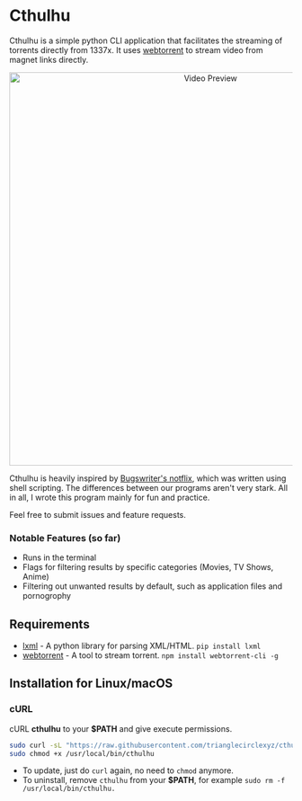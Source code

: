 # Cthulhu

Cthulhu is a simple python CLI application that facilitates the streaming of torrents directly from 1337x. It uses [webtorrent](https://webtorrent.io/) to stream video from magnet links directly.

<p align="center">
<img src="./preview.gif" alt="Video Preview" width="700px">
</p>

Cthulhu is heavily inspired by [Bugswriter's notflix](https://github.com/Bugswriter/notflix), which was written using shell scripting. The differences between our programs aren't very stark. All in all, I wrote this program mainly for fun and practice. 

Feel free to submit issues and feature requests.

### Notable Features (so far)

- Runs in the terminal
- Flags for filtering results by specific categories (Movies, TV Shows, Anime)
- Filtering out unwanted results by default, such as application files and pornogrophy

## Requirements

- [lxml](https://lxml.de/) - A python library for parsing XML/HTML. `pip install lxml`
- [webtorrent](https://webtorrent.io/) - A tool to stream torrent. `npm install webtorrent-cli -g`

## Installation for Linux/macOS

### cURL
cURL **cthulhu** to your **$PATH** and give execute permissions.

```sh
sudo curl -sL "https://raw.githubusercontent.com/trianglecirclexyz/cthulhu/main/cthulhu" -o /usr/local/bin/cthulhu
sudo chmod +x /usr/local/bin/cthulhu
```
- To update, just do `curl` again, no need to `chmod` anymore.
- To uninstall, remove `cthulhu` from your **$PATH**, for example `sudo rm -f /usr/local/bin/cthulhu.`


